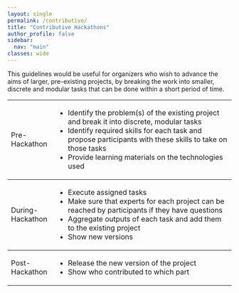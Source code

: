 ```yaml
---
layout: single
permalink: /contributive/
title: "Contributive Hackathons"
author_profile: false
sidebar:
  nav: "main"
classes: wide
---
```


<p>This guidelines would be useful for organizers who wish to advance the aims of larger, pre-existing projects, by breaking the work into smaller, discrete and modular tasks that can be done within a short period of time.</p>

<div>
<table style="width: 100%;">
  <tr style="border-top: thin solid;">
    <td style="width: 20%;">Pre-Hackathon</td>
    <td style="width: 80%;">
      <ul>
        <li>Identify the problem(s) of the existing project and break it into discrete, modular tasks</li>
        <li>Identify required skills for each task and propose participants with these skills to take on those tasks</li>
        <li>Provide learning materials on the technologies used</li>
      </ul>
    </td>
  </tr>
  <tr style="border-top: thin solid;">
    <td style="width: 20%;">During-Hackathon</td>
    <td style="width: 80%;">
      <ul>
        <li>Execute assigned tasks</li>
        <li>Make sure that experts for each project can be reached by participants if they have questions</li>
        <li>Aggregate outputs of each task and add them to the existing project</li>
        <li>Show new versions</li>
      </ul>
    </td>
  </tr>
  <tr style="border-top: thin solid;">
    <td style="width: 20%;">Post-Hackathon</td>
    <td style="width: 80%;">
      <ul>
        <li>Release the new version of the project</li>
        <li>Show who contributed to which part</li>
      </ul>
    </td>
  </tr>
</table>
